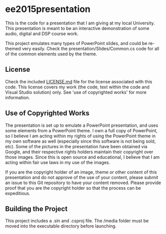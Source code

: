 # ee2015presentation
This is the code for a presentation that I am giving at my local University.  This presentation is meant to be an interactive demonstration of some audio, digital and DSP course work.

This project emulates many types of PowerPoint slides, and could be re-themed very easily.  Check the presentation/Slides/Common.cs code for all of the common elements used by the theme.

## License
Check the included [LICENSE.md](https://github.com/giawa/ee2015presentation/blob/master/LICENSE.md) file for the license associated with this code.  This license covers my work (the code, text within the code and Visual Studio solution) only.  See 'use of copyrighted works' for more information.

## Use of Copyrighted Works
The presentation is set up to emulate a PowerPoint presentation, and uses some elements from a PowerPoint theme.  I own a full copy of PowerPoint, so I believe I am acting within my rights of using the PowerPoint theme in my own software as well (especially since this software is not being sold, etc).  Some of the pictures in the presentation have been obtained via Google, and their respective rights holders maintain their copyright over those images.  Since this is open source and educational, I believe that I am acting within fair use laws in my use of the images.

If you are the copyright holder of an image, theme or other content of this presentation and do not approve of the use of your content, please submit an issue to this Git repository to have your content removed.  Please provide proof that you are the copyright holder so that the process can be expeditious.

## Building the Project
This project includes a .sln and .csproj file.  The /media folder must be moved into the executable directory before launching.
